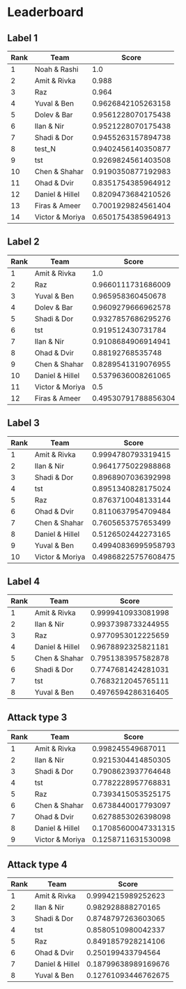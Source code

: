 # Leaderboard

## Label 1
| Rank | Team | Score |
|---|---|---|
|1|Noah & Rashi|1.0|
|2|Amit & Rivka|0.988|
|3|Raz|0.964|
|4|Yuval & Ben|0.9626842105263158|
|5|Dolev & Bar|0.9561228070175438|
|6|Ilan & Nir|0.9521228070175438|
|7|Shadi & Dor|0.9455263157894738|
|8|test_N|0.9402456140350877|
|9|tst|0.9269824561403508|
|10|Chen & Shahar|0.9190350877192983|
|11|Ohad & Dvir|0.8351754385964912|
|12|Daniel & Hillel|0.8209473684210526|
|13|Firas & Ameer|0.7001929824561404|
|14|Victor & Moriya|0.6501754385964913|


## Label 2
| Rank | Team | Score |
|---|---|---|
|1|Amit & Rivka|1.0|
|2|Raz|0.9660111731686009|
|3|Yuval & Ben|0.965958360450678|
|4|Dolev & Bar|0.9609279666962578|
|5|Shadi & Dor|0.9327857686295276|
|6|tst|0.919512430731784|
|7|Ilan & Nir|0.9108684906914941|
|8|Ohad & Dvir|0.88192768535748|
|9|Chen & Shahar|0.8289541319076955|
|10|Daniel & Hillel|0.5379636008261065|
|11|Victor & Moriya|0.5|
|12|Firas & Ameer|0.49530791788856304|


## Label 3
| Rank | Team | Score |
|---|---|---|
|1|Amit & Rivka|0.9994780793319415|
|2|Ilan & Nir|0.9641775022988868|
|3|Shadi & Dor|0.8968907036392998|
|4|tst|0.8951340828175024|
|5|Raz|0.8763710048133144|
|6|Ohad & Dvir|0.8110637954709484|
|7|Chen & Shahar|0.7605653757653499|
|8|Daniel & Hillel|0.5126502442273165|
|9|Yuval & Ben|0.49940836995958793|
|10|Victor & Moriya|0.49868225757608475|


## Label 4
| Rank | Team | Score |
|---|---|---|
|1|Amit & Rivka|0.9999410933081998|
|2|Ilan & Nir|0.9937398733244955|
|3|Raz|0.9770953012225659|
|4|Daniel & Hillel|0.9678892325821181|
|5|Chen & Shahar|0.7951383957582878|
|6|Shadi & Dor|0.7747681424281031|
|7|tst|0.7683212045765111|
|8|Yuval & Ben|0.4976594286316405|


## Attack type 3
| Rank | Team | Score |
|---|---|---|
|1|Amit & Rivka|0.998245549687011|
|2|Ilan & Nir|0.9215304414850305|
|3|Shadi & Dor|0.7908623937764648|
|4|tst|0.7782228957768831|
|5|Raz|0.7393415053525175|
|6|Chen & Shahar|0.6738440017793097|
|7|Ohad & Dvir|0.6278853026398098|
|8|Daniel & Hillel|0.17085600047331315|
|9|Victor & Moriya|0.1258711631530098|


## Attack type 4
| Rank | Team | Score |
|---|---|---|
|1|Amit & Rivka|0.9994215989252623|
|2|Ilan & Nir|0.982928888270165|
|3|Shadi & Dor|0.8748797263603065|
|4|tst|0.8580510980042337|
|5|Raz|0.8491857928214106|
|6|Ohad & Dvir|0.250199433794564|
|7|Daniel & Hillel|0.18799638989169676|
|8|Yuval & Ben|0.12761093446762675|


